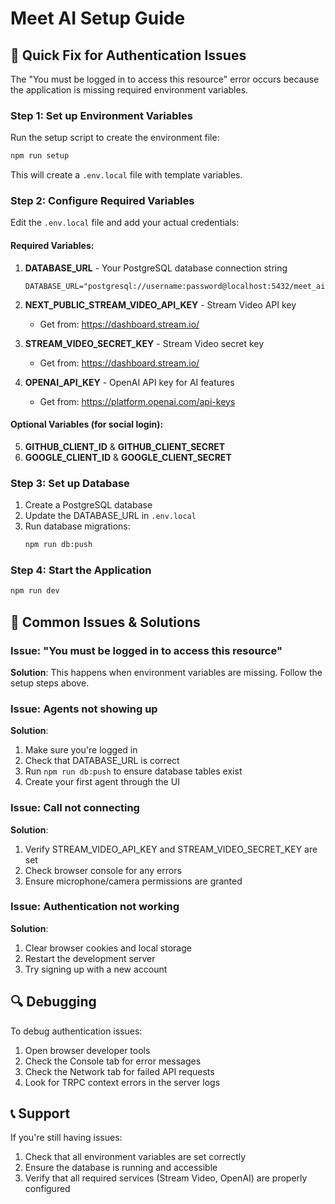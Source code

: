 # Meet AI Setup Guide

## 🔧 Quick Fix for Authentication Issues

The "You must be logged in to access this resource" error occurs because the application is missing required environment variables.

### Step 1: Set up Environment Variables

Run the setup script to create the environment file:

```bash
npm run setup
```

This will create a `.env.local` file with template variables.

### Step 2: Configure Required Variables

Edit the `.env.local` file and add your actual credentials:

#### Required Variables:
1. **DATABASE_URL** - Your PostgreSQL database connection string
   ```
   DATABASE_URL="postgresql://username:password@localhost:5432/meet_ai"
   ```

2. **NEXT_PUBLIC_STREAM_VIDEO_API_KEY** - Stream Video API key
   - Get from: https://dashboard.stream.io/

3. **STREAM_VIDEO_SECRET_KEY** - Stream Video secret key
   - Get from: https://dashboard.stream.io/

4. **OPENAI_API_KEY** - OpenAI API key for AI features
   - Get from: https://platform.openai.com/api-keys

#### Optional Variables (for social login):
5. **GITHUB_CLIENT_ID** & **GITHUB_CLIENT_SECRET**
6. **GOOGLE_CLIENT_ID** & **GOOGLE_CLIENT_SECRET**

### Step 3: Set up Database

1. Create a PostgreSQL database
2. Update the DATABASE_URL in `.env.local`
3. Run database migrations:
   ```bash
   npm run db:push
   ```

### Step 4: Start the Application

```bash
npm run dev
```

## 🐛 Common Issues & Solutions

### Issue: "You must be logged in to access this resource"
**Solution**: This happens when environment variables are missing. Follow the setup steps above.

### Issue: Agents not showing up
**Solution**: 
1. Make sure you're logged in
2. Check that DATABASE_URL is correct
3. Run `npm run db:push` to ensure database tables exist
4. Create your first agent through the UI

### Issue: Call not connecting
**Solution**:
1. Verify STREAM_VIDEO_API_KEY and STREAM_VIDEO_SECRET_KEY are set
2. Check browser console for any errors
3. Ensure microphone/camera permissions are granted

### Issue: Authentication not working
**Solution**:
1. Clear browser cookies and local storage
2. Restart the development server
3. Try signing up with a new account

## 🔍 Debugging

To debug authentication issues:

1. Open browser developer tools
2. Check the Console tab for error messages
3. Check the Network tab for failed API requests
4. Look for TRPC context errors in the server logs

## 📞 Support

If you're still having issues:
1. Check that all environment variables are set correctly
2. Ensure the database is running and accessible
3. Verify that all required services (Stream Video, OpenAI) are properly configured 